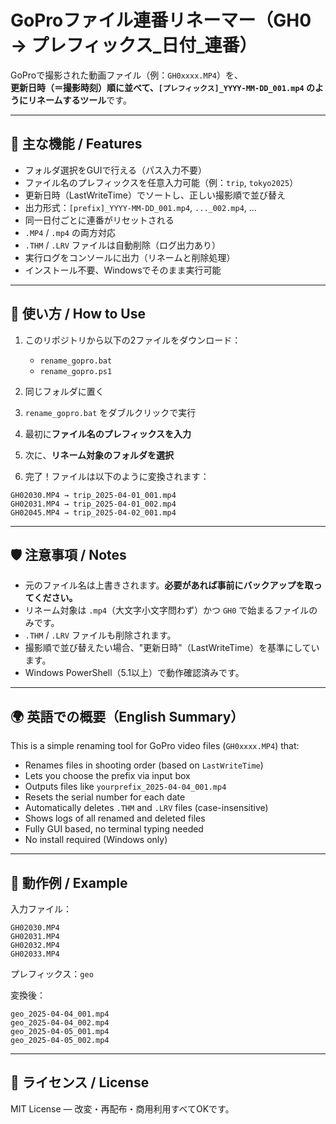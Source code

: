 # GoProファイル連番リネーマー（GH0 → プレフィックス_日付_連番）

GoProで撮影された動画ファイル（例：`GH0xxxx.MP4`）を、  
**更新日時（＝撮影時刻）順に並べて、`[プレフィックス]_YYYY-MM-DD_001.mp4` のようにリネームするツール**です。

---

## 🔧 主な機能 / Features

- フォルダ選択をGUIで行える（パス入力不要）
- ファイル名のプレフィックスを任意入力可能（例：`trip`, `tokyo2025`）
- 更新日時（LastWriteTime）でソートし、正しい撮影順で並び替え
- 出力形式：`[prefix]_YYYY-MM-DD_001.mp4`, `..._002.mp4`, ...
- 同一日付ごとに連番がリセットされる
- `.MP4` / `.mp4` の両方対応
- `.THM` / `.LRV` ファイルは自動削除（ログ出力あり）
- 実行ログをコンソールに出力（リネームと削除処理）
- インストール不要、Windowsでそのまま実行可能

---

## 🚀 使い方 / How to Use

1. このリポジトリから以下の2ファイルをダウンロード：
    - `rename_gopro.bat`
    - `rename_gopro.ps1`

2. 同じフォルダに置く

3. `rename_gopro.bat` をダブルクリックで実行

4. 最初に**ファイル名のプレフィックスを入力**

5. 次に、**リネーム対象のフォルダを選択**

6. 完了！ファイルは以下のように変換されます：

```
GH02030.MP4 → trip_2025-04-01_001.mp4
GH02031.MP4 → trip_2025-04-01_002.mp4
GH02045.MP4 → trip_2025-04-02_001.mp4
```

---

## 🛡 注意事項 / Notes

- 元のファイル名は上書きされます。**必要があれば事前にバックアップを取ってください。**
- リネーム対象は `.mp4`（大文字小文字問わず）かつ `GH0` で始まるファイルのみです。
- `.THM` / `.LRV` ファイルも削除されます。
- 撮影順で並び替えたい場合、"更新日時"（LastWriteTime）を基準にしています。
- Windows PowerShell（5.1以上）で動作確認済みです。

---

## 🌍 英語での概要（English Summary）

This is a simple renaming tool for GoPro video files (`GH0xxxx.MP4`) that:

- Renames files in shooting order (based on `LastWriteTime`)
- Lets you choose the prefix via input box
- Outputs files like `yourprefix_2025-04-04_001.mp4`
- Resets the serial number for each date
- Automatically deletes `.THM` and `.LRV` files (case-insensitive)
- Shows logs of all renamed and deleted files
- Fully GUI based, no terminal typing needed
- No install required (Windows only)

---

## 🧪 動作例 / Example

入力ファイル：

```
GH02030.MP4
GH02031.MP4
GH02032.MP4
GH02033.MP4
```

プレフィックス：`geo`

変換後：

```
geo_2025-04-04_001.mp4
geo_2025-04-04_002.mp4
geo_2025-04-05_001.mp4
geo_2025-04-05_002.mp4
```

---

## 📄 ライセンス / License

MIT License — 改変・再配布・商用利用すべてOKです。

